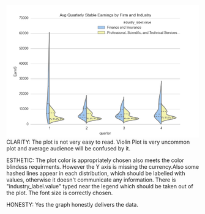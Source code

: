 ![cad 595](https://github.com/ama908/PUI2015_ama908/blob/master/HW%208/cad595.png "Carlyl's Plot")
CLARITY: The plot is not very easy to read. Violin Plot is very uncommon plot and average audience will be confused by it. 

ESTHETIC: The plot color is appropriately chosen also meets the color blindess requirments. However the Y axis is missing the currency.Also some hashed lines appear in each distribution, which should be labelled with values, otherwise it doesn't communicate any information. There is  "industry_label.value" typed near the legend which should be taken out of the plot. The font size is correctly chosen. 

HONESTY: Yes the graph honestly delivers the data.
